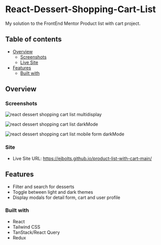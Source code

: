 # React-Dessert-Shopping-Cart-List

My solution to the FrontEnd Mentor Product list with cart project. 

## Table of contents

- [Overview](#overview)
  - [Screenshots](#screenshots)
  - [Live Site](#site)
- [Features](#features)
  - [Built with](#built-with)


## Overview

### Screenshots
![react dessert shopping cart list multidisplay](https://github.com/user-attachments/assets/941dfeae-0fbe-4b76-8320-75f6023f2edf)


![react dessert shopping cart list darkMode](https://github.com/user-attachments/assets/94f21aa4-4db9-44fa-a732-6f48bfd36d41)


![react dessert shopping cart list mobile form darkMode](https://github.com/user-attachments/assets/7ef6cf4b-8479-4bc6-bf45-4f79dd2774d9)


### Site

- Live Site URL: https://ejbolts.github.io/product-list-with-cart-main/

## Features

- Filter and search for desserts  
- Toggle between light and dark themes
- Display modals for detail form, cart and user profile

### Built with

- React
- Tailwind CSS
- TanStack/React Query
- Redux
